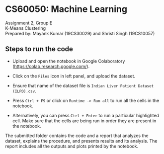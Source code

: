 # CS60050: Machine Learning
Assignment 2, Group E\
K-Means Clustering\
Prepared by: Mayank Kumar (19CS30029) and Shristi Singh (19CS10057)

## Steps to run the code

- Upload and open the notebook in Google Colaboratory (https://colab.research.google.com/).

- Click on the `Files` icon in left panel, and upload the dataset.

- Ensure that name of the dataset file is `Indian Liver Patient Dataset (ILPD).csv`.

- Press `Ctrl + F9` or click on `Runtime -> Run all` to run all the cells in the notebook.

- Alternatively, you can press `Ctrl + Enter` to run a particular highlighted cell. Make sure that the cells are being run in order they are present in the notebook.

The submitted folder contains the code and a report that analyzes the dataset, explains the procedure, and presents results and its analysis. The report includes all the outputs and plots printed by the notebook.